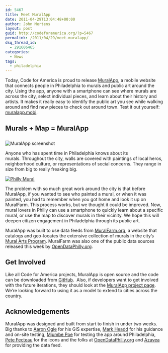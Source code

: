 ```yaml
---
id: 5467
title: Meet MuralApp
date: 2011-04-29T13:04:48+00:00
author: John Mertens
layout: post
guid: http://codeforamerica.org/?p=5467
permalink: /2011/04/29/meet-muralapp/
dsq_thread_id:
  - 291606465
categories:
  - News
tags:
  - philadelphia
---
```

Today, Code for America is proud to release <a title="The MuralApp Site" href="http://muralapp.mobi" target="_blank">MuralApp</a>, a mobile website that connects people in Philadelphia to murals and public art around the city. Using the app, anyone with a smartphone can see where murals are across the city, select individual pieces, and learn about their history and artists. It makes it really easy to identify the public art you see while walking around and find new pieces to check out around town. Test it out yourself: [muralapp.mobi](http://muralapp.mobi "The MuralApp Site").

## Murals + Map = MuralApp


<img class="size-full wp-image-5483 " style="margin-top: 10px;" title="muralapp-double" src="http://codeforamerica.org/wp-content/uploads/2011/04/muralapp-double.png" alt="MuralApp screenshot" /> 

Anyone who has spent time in Philadelphia knows about its murals. Throughout the city, walls are covered with paintings of local heros, neighborhood culture, or representations of social concerns. They range in size from big to really freaking big.

[<img class="size-full wp-image-5485" title="MediaStream" src="http://codeforamerica.org/wp-content/uploads/2011/04/MediaStream.jpeg" alt="Philly Mural" />](http://codeforamerica.org/wp-content/uploads/2011/04/MediaStream.jpeg) 

The problem with so much great work around the city is that before MuralApp, if you wanted to see who painted a mural, or when it was painted, you had to remember when you got home and look it up on MuralFarm. This process works, but we thought it could be improved. Now, mural lovers in Philly can use a smartphone to quickly learn about a specific mural, or use the map to discover murals in their vicinity. We hope this will deepen citizen engagement in Philadelphia through its public art.

MuralApp was built to use data feeds from <a title="Go to the Mural Farm website" href="http://muralfarm.org" target="_blank">MuralFarm.org</a>, a website that catalogs and geo-locates the extensive collection of murals in the city’s <a title="City of Philadelphia Mural Arts Program" href="http://muralarts.org/" target="_blank">Mural Arts Program</a>. MuralFarm was also one of the public data sources released this week by <a title="Open Data Philly website" href="http://opendataphilly.org" target="_blank">OpenDataPhilly.org</a>.

## Get Involved

Like all Code for America projects, MuralApp is open source and the code can be downloaded from <a title="Get MuralApp on GitHub" href="https://github.com/codeforamerica/muralapp" target="_blank">GitHub</a>.  Also, if developers want to get involved with the future iterations, they should look at the [MuralApp project page](http://codeforamerica.org/?cfa_project=mural-app "See the MuralApp projeect page"). We&#8217;re looking forward to using it as a model to extend to cities across the country.

## Acknowledgements

MuralApp was designed and built from start to finish in under two weeks. Big thanks to <a title="Follow Aaron on Twitter" href="http://twitter.com/#!/atogle" target="_blank">Aaron Ogle</a> for his GIS expertise, <a title="Follow Mark on Twitter" href="http://twitter.com/#!/mheadd" target="_blank">Mark Headd</a> for his guidance and on-site testing, <a title="Follow Mjumbe on Twitter" href="http://twitter.com/#!/mjumbewu" target="_blank">Mjumbe Poe</a> for testing the app around Philadelphia, <a title="Follow Pete on Twitter" href="http://twitter.com/#!/_buttonpresser_" target="_blank">Pete Fecteau</a> for the icons and the folks at <a title="Visit Open Data Philly" href="http://opendataphilly.org" target="_blank">OpenDataPhilly.org</a> and <a title="Visit Azavea" href="http://www.azavea.com" target="_blank">Azavea</a> for providing the data feed.